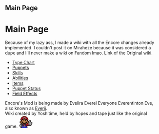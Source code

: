 ## <span>Main Page</span>


<h1><span>Main Page</span></h1> 

Because of my lazy ass, I made a wiki with all the Encore changes already implemented. I couldn't post it on Miraheze because it was considered a dupe and I'll never make a wiki on Fandom lmao. Link of the [Original wiki](https://tpdp.miraheze.org/wiki/Main_Page).

<ul>
  <li><a href="{{ '/Type_Chart' | relative_url }}" title="Type Chart">Type Chart</a></li>
  <li><a href="{{ '/Puppets' | relative_url }}" title="Puppets">Puppets</a></li>
  <li><a href="{{ '/Skills' | relative_url }}" title="Skills">Skills</a></li>
  <li><a href="{{ '/Abilities' | relative_url }}" title="Abilities">Abilities</a></li>
  <li><a href="{{ '/Items' | relative_url }}" title="Items">Items</a></li>
  <li><a href="{{ '/Puppet_Status' | relative_url }}" title="Puppet Status">Puppet Status</a></li>
  <li><a href="{{ '/Field_Effects' | relative_url }}" title="Field Effects">Field Effects</a></li>
</ul>

Encore's Mod is being made by Eveiira Everel Everyone Everentinton Eve, also known as [Everii](https://x.com/Eveiira).
<br>
Wiki created by Yoshitime, held by hopes and tape just like the original game. <img src="assets/Images/Thumbs_up.png" alt="Thumbs up" width="44.9" height="38.6">

